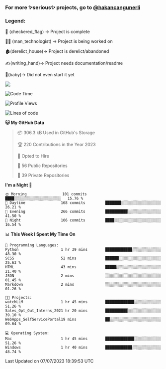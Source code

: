 ### For more ✨serious✨ projects, go to [@hakancangunerli](https://github.com/hakancangunerli)


### Legend:


🏁 (checkered_flag) -> Project is complete

👨‍💻 (man_technologist)   -> Project is being worked on

🏚️(derelict_house)-> Project is derelict/abandoned

✍️(writing_hand)-> Project needs documentation/readme

👶(baby)-> Did not even start it yet

![](https://github-readme-stats.vercel.app/api/top-langs/?username=hakancangunerli&layout=compact&hide=tex,html,shell,CSS,Ruby,Makefile,EmberScript,MATLAB,C&langs_count=6&exclude_repo=2015-csharp,gt_code,gsu_code,uga_code,uga_robotics)

<!--START_SECTION:waka-->
![Code Time](http://img.shields.io/badge/Code%20Time-446%20hrs%2031%20mins-blue)

![Profile Views](http://img.shields.io/badge/Profile%20Views-0-blue)

![Lines of code](https://img.shields.io/badge/From%20Hello%20World%20I%27ve%20Written-3.1%20million%20lines%20of%20code-blue)

**🐱 My GitHub Data** 

> 📦 306.3 kB Used in GitHub's Storage 
 > 
> 🏆 220 Contributions in the Year 2023
 > 
> 💼 Opted to Hire
 > 
> 📜 56 Public Repositories 
 > 
> 🔑 39 Private Repositories 
 > 
**I'm a Night 🦉** 

```text
🌞 Morning                101 commits         ████░░░░░░░░░░░░░░░░░░░░░   15.76 % 
🌆 Daytime                168 commits         ███████░░░░░░░░░░░░░░░░░░   26.21 % 
🌃 Evening                266 commits         ██████████░░░░░░░░░░░░░░░   41.50 % 
🌙 Night                  106 commits         ████░░░░░░░░░░░░░░░░░░░░░   16.54 % 
```


📊 **This Week I Spent My Time On** 

```text
💬 Programming Languages: 
Python                   1 hr 39 mins        ████████████░░░░░░░░░░░░░   48.30 % 
SCSS                     52 mins             ██████░░░░░░░░░░░░░░░░░░░   25.63 % 
HTML                     43 mins             █████░░░░░░░░░░░░░░░░░░░░   21.40 % 
JSON                     2 mins              ░░░░░░░░░░░░░░░░░░░░░░░░░   01.45 % 
Markdown                 2 mins              ░░░░░░░░░░░░░░░░░░░░░░░░░   01.26 % 

🐱‍💻 Projects: 
watchLLM                 1 hr 45 mins        █████████████░░░░░░░░░░░░   51.26 % 
Sales_Opt_Out_Interns_2021 hr 20 mins        ██████████░░░░░░░░░░░░░░░   39.10 % 
WebApps_SelfServicePortal19 mins             ██░░░░░░░░░░░░░░░░░░░░░░░   09.64 % 

💻 Operating System: 
Mac                      1 hr 45 mins        █████████████░░░░░░░░░░░░   51.26 % 
Windows                  1 hr 40 mins        ████████████░░░░░░░░░░░░░   48.74 % 
```


 Last Updated on 07/07/2023 18:39:53 UTC
<!--END_SECTION:waka-->


